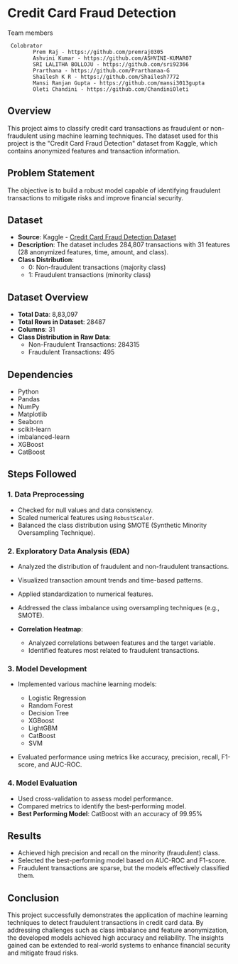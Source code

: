 # Credit Card Fraud Detection

Team members

     Colobrator 
            Prem Raj - https://github.com/premraj0305
            Ashvini Kumar - https://github.com/ASHVINI-KUMAR07
            SRI LALITHA BOLLOJU - https://github.com/sri92366
            Prarthana - https://github.com/Prarthanaa-G
            Shailesh K R - https://github.com/Shailesh7772
            Mansi Ranjan Gupta - https://github.com/mansi3013gupta
            Oleti Chandini - https://github.com/ChandiniOleti


## Overview
This project aims to classify credit card transactions as fraudulent or non-fraudulent using machine learning techniques. The dataset used for this project is the "Credit Card Fraud Detection" dataset from Kaggle, which contains anonymized features and transaction information.

## Problem Statement
The objective is to build a robust model capable of identifying fraudulent transactions to mitigate risks and improve financial security.

## Dataset
- **Source**: Kaggle - [Credit Card Fraud Detection Dataset](https://www.kaggle.com/mlg-ulb/creditcardfraud)
- **Description**: The dataset includes 284,807 transactions with 31 features (28 anonymized features, time, amount, and class).
- **Class Distribution**:
  - 0: Non-fraudulent transactions (majority class)
  - 1: Fraudulent transactions (minority class)

## Dataset Overview
- **Total Data**: 8,83,097
- **Total Rows in Dataset**: 28487
- **Columns**: 31
- **Class Distribution in Raw Data**:
  - Non-Fraudulent Transactions: 284315
  - Fraudulent Transactions: 495

## Dependencies
- Python
- Pandas
- NumPy
- Matplotlib
- Seaborn
- scikit-learn
- imbalanced-learn
- XGBoost
- CatBoost
  
## Steps Followed

### 1. Data Preprocessing
- Checked for null values and data consistency.
- Scaled numerical features using `RobustScaler`.
- Balanced the class distribution using SMOTE (Synthetic Minority Oversampling Technique).

### 2. Exploratory Data Analysis (EDA)
- Analyzed the distribution of fraudulent and non-fraudulent transactions.
- Visualized transaction amount trends and time-based patterns.
- Applied standardization to numerical features.
- Addressed the class imbalance using oversampling techniques (e.g., SMOTE).
  
- **Correlation Heatmap**:
  - Analyzed correlations between features and the target variable.
  - Identified features most related to fraudulent transactions.

### 3. Model Development
- Implemented various machine learning models:
  - Logistic Regression
  - Random Forest
  - Decision Tree
  - XGBoost
  - LightGBM
  - CatBoost
  - SVM
    
- Evaluated performance using metrics like accuracy, precision, recall, F1-score, and AUC-ROC.

### 4. Model Evaluation
- Used cross-validation to assess model performance.
- Compared metrics to identify the best-performing model.
- **Best Performing Model**: CatBoost with an accuracy of 99.95%

## Results
- Achieved high precision and recall on the minority (fraudulent) class.
- Selected the best-performing model based on AUC-ROC and F1-score.
- Fraudulent transactions are sparse, but the models effectively classified them.

## Conclusion
This project successfully demonstrates the application of machine learning techniques to detect fraudulent transactions in credit card data. By addressing challenges such as class imbalance and feature anonymization, the developed models achieved high accuracy and reliability. The insights gained can be extended to real-world systems to enhance financial security and mitigate fraud risks.
